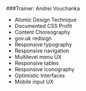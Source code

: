 ###Trainer: Andrei Vouchanka
* Atomic Design Technique
* Documented CSS Profit
* Content Choreography
* gov.uk redisign
* Responsive typography
* Responsive navigation
* Multilevel menu UX
* Responsive tables
* Responsive iconography
* Optimistic Interfaces
* Mobile input UX